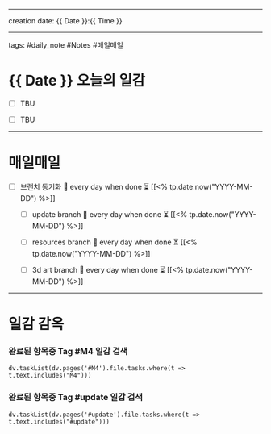 

-------

creation date: {{ Date }}:{{ Time }}

--------


tags: #daily_note  #Notes #매일매일
  
# {{ Date }} 오늘의 일감
- [ ] TBU  
- [ ] TBU  
  
  
---  
# 매일매일 
- [ ] 브랜치 동기화 🔁 every day when done ⏳ [[<% tp.date.now("YYYY-MM-DD") %>]] 
	- [ ] update branch  🔁 every day when done ⏳ [[<% tp.date.now("YYYY-MM-DD") %>]]
	- [ ] resources branch  🔁 every day when done ⏳ [[<% tp.date.now("YYYY-MM-DD") %>]]
	- [ ] 3d art branch  🔁 every day when done ⏳ [[<% tp.date.now("YYYY-MM-DD") %>]]



--------

# 일감 감옥  

### 완료된 항목중 Tag #M4  일감 검색
```dataviewjs 
dv.taskList(dv.pages('#M4').file.tasks.where(t => t.text.includes("M4"))) 
```


### 완료된 항목중 Tag #update  일감 검색
```dataviewjs 
dv.taskList(dv.pages('#update').file.tasks.where(t => t.text.includes("#update"))) 
```



